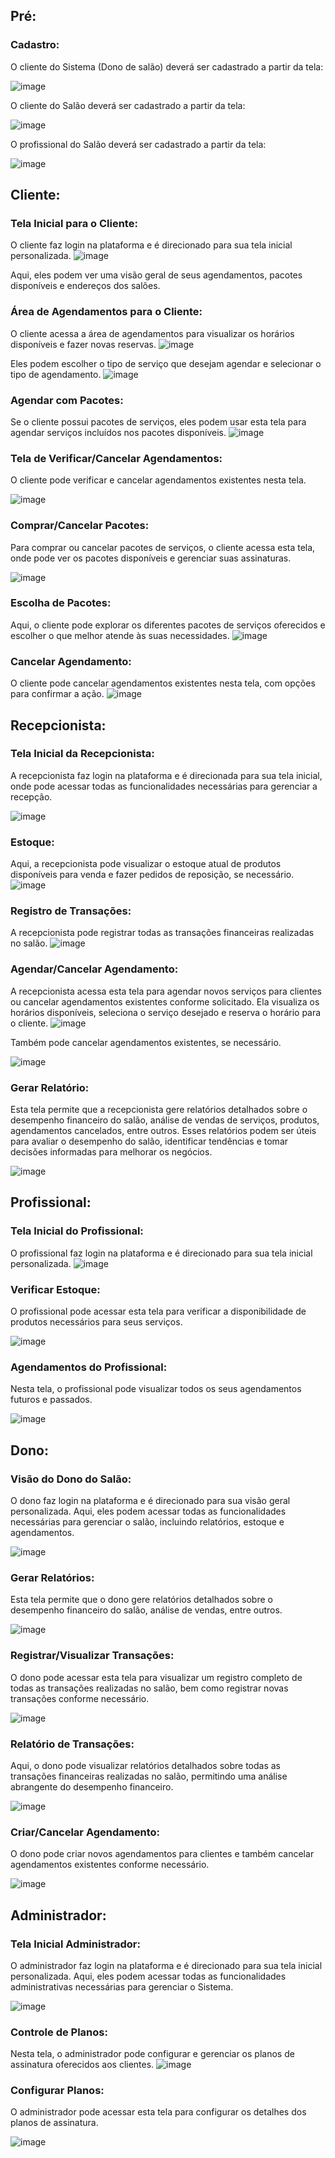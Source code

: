## Pré:
### Cadastro:
O cliente do Sistema (Dono de salão) deverá ser cadastrado a partir da tela:

![image](https://github.com/ARMCardoso/ES2/assets/103678227/8c802ddb-d0a0-4c05-9e3d-4c7414f7eda9)

O cliente do Salão deverá ser cadastrado a partir da tela:

![image](https://github.com/ARMCardoso/ES2/assets/103678227/17913084-aefd-4d2e-9222-e48d66cad7e3)

O profissional do Salão deverá ser cadastrado a partir da tela: 

![image](https://github.com/ARMCardoso/ES2/assets/103678227/a62d04e1-533a-49f5-826c-0d4736a5b8e3)



## Cliente:

### Tela Inicial para o Cliente:
O cliente faz login na plataforma e é direcionado para sua tela inicial personalizada.
![image](https://github.com/ARMCardoso/ES2/assets/103678227/c2e41d7e-9ad7-4e09-923e-13c93b8aeeff)

Aqui, eles podem ver uma visão geral de seus agendamentos, pacotes disponíveis e endereços dos salões.

### Área de Agendamentos para o Cliente:
O cliente acessa a área de agendamentos para visualizar os horários disponíveis e fazer novas reservas.
![image](https://github.com/ARMCardoso/ES2/assets/103678227/50de34e3-4181-4da0-92de-5fccc4d343d1)

Eles podem escolher o tipo de serviço que desejam agendar e selecionar o tipo de agendamento.
![image](https://github.com/ARMCardoso/ES2/assets/103678227/b7fbf698-6d63-43d7-8ed0-e90d47a79782)

### Agendar com Pacotes:
Se o cliente possui pacotes de serviços, eles podem usar esta tela para agendar serviços incluídos nos pacotes disponíveis.
![image](https://github.com/ARMCardoso/ES2/assets/103678227/6900d8a9-fd2e-4138-8d57-7425a98723b9)


### Tela de Verificar/Cancelar Agendamentos:
O cliente pode verificar e cancelar agendamentos existentes nesta tela.

![image](https://github.com/ARMCardoso/ES2/assets/103678227/6ba8e12b-7678-4f4b-b04d-f04a555631dd)


### Comprar/Cancelar Pacotes:
Para comprar ou cancelar pacotes de serviços, o cliente acessa esta tela, onde pode ver os pacotes disponíveis e gerenciar suas assinaturas.

![image](https://github.com/ARMCardoso/ES2/assets/103678227/8cdd7866-96a1-4595-b257-2226d3bb3c03)


### Escolha de Pacotes:
Aqui, o cliente pode explorar os diferentes pacotes de serviços oferecidos e escolher o que melhor atende às suas necessidades.
![image](https://github.com/ARMCardoso/ES2/assets/103678227/b2e16627-6046-47cc-8334-b87d00dc92b7)


### Cancelar Agendamento:
O cliente pode cancelar agendamentos existentes nesta tela, com opções para confirmar a ação.
![image](https://github.com/ARMCardoso/ES2/assets/103678227/be33aef0-16a7-478a-8ab4-8194d2ee7053)


## Recepcionista:

### Tela Inicial da Recepcionista:
A recepcionista faz login na plataforma e é direcionada para sua tela inicial, onde pode acessar todas as funcionalidades necessárias para gerenciar a recepção.

![image](https://github.com/ARMCardoso/ES2/assets/103678227/755041a9-5dcf-4cab-bf3f-bb2e6fa500f0)


### Estoque:
Aqui, a recepcionista pode visualizar o estoque atual de produtos disponíveis para venda e fazer pedidos de reposição, se necessário.
![image](https://github.com/ARMCardoso/ES2/assets/103678227/627482e4-98bd-4dc0-9442-a125621b8452)


### Registro de Transações:
A recepcionista pode registrar todas as transações financeiras realizadas no salão.
![image](https://github.com/ARMCardoso/ES2/assets/103678227/e57e7a58-3c0a-4668-a35a-9d8b34481c29)


### Agendar/Cancelar Agendamento:
A recepcionista acessa esta tela para agendar novos serviços para clientes ou cancelar agendamentos existentes conforme solicitado.
Ela visualiza os horários disponíveis, seleciona o serviço desejado e reserva o horário para o cliente.
![image](https://github.com/ARMCardoso/ES2/assets/103678227/a75c3546-5e3f-46f3-8ad1-9a5cb4e7e3dc)


Também pode cancelar agendamentos existentes, se necessário.

![image](https://github.com/ARMCardoso/ES2/assets/103678227/0bd1c6f1-f330-4fb2-8878-13e096585199)


### Gerar Relatório:
Esta tela permite que a recepcionista gere relatórios detalhados sobre o desempenho financeiro do salão, análise de vendas de serviços, produtos, agendamentos cancelados, entre outros.
Esses relatórios podem ser úteis para avaliar o desempenho do salão, identificar tendências e tomar decisões informadas para melhorar os negócios.

![image](https://github.com/ARMCardoso/ES2/assets/103678227/2ad8e3eb-8f02-4d07-bb93-e6de963e8779)


## Profissional:

### Tela Inicial do Profissional:
O profissional faz login na plataforma e é direcionado para sua tela inicial personalizada.
![image](https://github.com/ARMCardoso/ES2/assets/103678227/7833d19d-aa99-4cf8-bd4a-7ebea272b796)


### Verificar Estoque:
O profissional pode acessar esta tela para verificar a disponibilidade de produtos necessários para seus serviços.

![image](https://github.com/ARMCardoso/ES2/assets/103678227/5f3a6b39-ce6b-4fb8-9d03-7c0f9a7baa69)


### Agendamentos do Profissional:
Nesta tela, o profissional pode visualizar todos os seus agendamentos futuros e passados.

![image](https://github.com/ARMCardoso/ES2/assets/103678227/7995d03c-ae7a-422d-82fd-238fa5ab4fbe)


## Dono:

### Visão do Dono do Salão:
O dono faz login na plataforma e é direcionado para sua visão geral personalizada.
Aqui, eles podem acessar todas as funcionalidades necessárias para gerenciar o salão, incluindo relatórios, estoque e agendamentos.

![image](https://github.com/ARMCardoso/ES2/assets/103678227/14694925-6018-4dd1-a202-e60a68e7eb98)


### Gerar Relatórios:
Esta tela permite que o dono gere relatórios detalhados sobre o desempenho financeiro do salão, análise de vendas, entre outros.

![image](https://github.com/ARMCardoso/ES2/assets/103678227/d6858e1a-34cf-4fc2-be01-748cb412ef83)


### Registrar/Visualizar Transações:
O dono pode acessar esta tela para visualizar um registro completo de todas as transações realizadas no salão, bem como registrar novas transações conforme necessário.

![image](https://github.com/ARMCardoso/ES2/assets/103678227/4d79f260-4f7f-455d-a3b0-83f8c776817b)



### Relatório de Transações:
Aqui, o dono pode visualizar relatórios detalhados sobre todas as transações financeiras realizadas no salão, permitindo uma análise abrangente do desempenho financeiro.

![image](https://github.com/ARMCardoso/ES2/assets/103678227/32572812-5511-45e6-86e9-14b126613f17)


### Criar/Cancelar Agendamento:
O dono pode criar novos agendamentos para clientes e também cancelar agendamentos existentes conforme necessário.

![image](https://github.com/ARMCardoso/ES2/assets/103678227/baee69e5-405a-47e6-bdb4-af3e58131421)


## Administrador:

### Tela Inicial Administrador:
O administrador faz login na plataforma e é direcionado para sua tela inicial personalizada.
Aqui, eles podem acessar todas as funcionalidades administrativas necessárias para gerenciar o Sistema.

![image](https://github.com/ARMCardoso/ES2/assets/103678227/5d512da2-9732-4cf0-8b95-e1f593d210b9)


### Controle de Planos:
Nesta tela, o administrador pode configurar e gerenciar os planos de assinatura oferecidos aos clientes.
![image](https://github.com/ARMCardoso/ES2/assets/103678227/261c088d-bf62-4cfc-ba80-aca6fa6bd6e5)


### Configurar Planos:
O administrador pode acessar esta tela para configurar os detalhes dos planos de assinatura.

![image](https://github.com/ARMCardoso/ES2/assets/103678227/c715e489-87bd-4f75-b8a7-7277178d6a4a)

